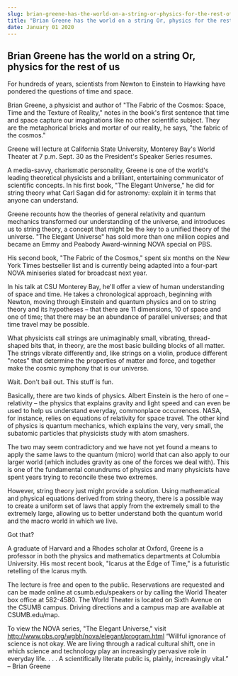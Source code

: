 ```yaml
---
slug: brian-greene-has-the-world-on-a-string-or-physics-for-the-rest-of-us
title: "Brian Greene has the world on a string Or, physics for the rest of us"
date: January 01 2020
---
```


<p> 
</p><h2>Brian Greene has the world on a string
		Or, physics for the rest of us</h2><p>For hundreds of years, scientists from Newton to Einstein to Hawking have pondered the questions of time and space.
</p><p>Brian Greene, a physicist and author of "The Fabric of the Cosmos: Space, Time and the Texture of Reality," notes in the book's first sentence that time and space capture our imaginations like no other scientific subject. They are the metaphorical bricks and mortar of our reality, he says, "the fabric of the cosmos."
</p><p>Greene will lecture at California State University, Monterey Bay's World Theater at 7 p.m. Sept. 30 as the President's Speaker Series resumes.
</p><p>A media-savvy, charismatic personality, Greene is one of the world's leading theoretical physicists and a brilliant, entertaining communicator of scientific concepts. In his first book, "The Elegant Universe," he did for string theory what Carl Sagan did for astronomy: explain it in terms that anyone can understand.
</p><p>Greene recounts how the theories of general relativity and quantum mechanics transformed our understanding of the universe, and introduces us to string theory, a concept that might be the key to a unified theory of the universe. "The Elegant Universe" has sold more than one million copies and became an Emmy and Peabody Award-winning NOVA special on PBS.
</p><p>His second book, "The Fabric of the Cosmos," spent six months on the New York Times bestseller list and is currently being adapted into a four-part NOVA miniseries slated for broadcast next year.
</p><p>In his talk at CSU Monterey Bay, he'll offer a view of human understanding of space and time. He takes a chronological approach, beginning with Newton, moving through Einstein and quantum physics and on to string theory and its hypotheses – that there are 11 dimensions, 10 of space and one of time; that there may be an abundance of parallel universes; and that time travel may be possible.
</p><p>What physicists call strings are unimaginably small, vibrating, thread-shaped bits that, in theory, are the most basic building blocks of all matter. The strings vibrate differently and, like strings on a violin, produce different "notes" that determine the properties of matter and force, and together make the cosmic symphony that is our universe.
</p><p>Wait. Don't bail out. This stuff is fun.
</p><p>Basically, there are two kinds of physics. Albert Einstein is the hero of one – relativity – the physics that explains gravity and light speed and can even be used to help us understand everyday, commonplace occurrences. NASA, for instance, relies on equations of relativity for space travel. The other kind of physics is quantum mechanics, which explains the very, very small, the subatomic particles that physicists study with atom smashers.
</p><p>The two may seem contradictory and we have not yet found a means to apply the same laws to the quantum (micro) world that can also apply to our larger world (which includes gravity as one of the forces we deal with). This is one of the fundamental conundrums of physics and many physicists have spent years trying to reconcile these two extremes.
</p><p>However, string theory just might provide a solution. Using mathematical and physical equations derived from string theory, there is a possible way to create a uniform set of laws that apply from the extremely small to the extremely large, allowing us to better understand both the quantum world and the macro world in which we live.
</p><p>Got that?
</p><p>A graduate of Harvard and a Rhodes scholar at Oxford, Greene is a professor in both the physics and mathematics departments at Columbia University. His most recent book, "Icarus at the Edge of Time," is a futuristic retelling of the Icarus myth.
</p><p>The lecture is free and open to the public. Reservations are requested and can be made online at csumb.edu/speakers or by calling the World Theater box office at 582-4580. The World Theater is located on Sixth Avenue on the CSUMB campus. Driving directions and a campus map are available at CSUMB.edu/map.
</p><p>To view the NOVA series, "The Elegant Universe," visit <a href="http://www.pbs.org/wgbh/nova/elegant/program.html" title="http://www.pbs.org/wgbh/nova/elegant/program.html">http://www.pbs.org/wgbh/nova/elegant/program.html</a> “Willful ignorance of science is not okay. We are living through a radical cultural shift, one in which science and technology play an increasingly pervasive role in everyday life. . . .  A scientifically literate public is, plainly, increasingly vital.” – Brian Greene
</p>
